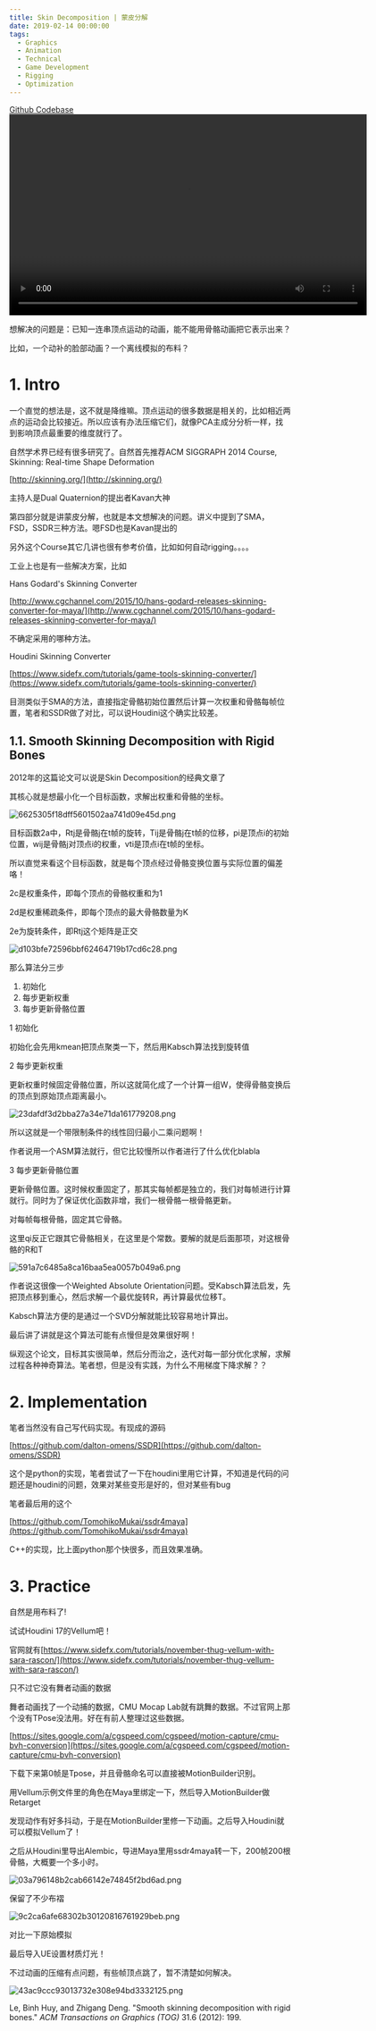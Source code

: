 ```yaml
---
title: Skin Decomposition | 蒙皮分解
date: 2019-02-14 00:00:00
tags:
  - Graphics
  - Animation
  - Technical
  - Game Development
  - Rigging
  - Optimization
---
```


[Github Codebase](https://github.com/maajor/Dancer-Skin-Decomposition)
<video width="640" height="360" controls>
  <source src="/images/ssdr.mp4" type="video/mp4">
</video>

想解决的问题是：已知一连串顶点运动的动画，能不能用骨骼动画把它表示出来？

比如，一个动补的脸部动画？一个离线模拟的布料？

# 1. Intro

一个直觉的想法是，这不就是降维嘛。顶点运动的很多数据是相关的，比如相近两点的运动会比较接近。所以应该有办法压缩它们，就像PCA主成分分析一样，找到影响顶点最重要的维度就行了。

自然学术界已经有很多研究了。自然首先推荐ACM SIGGRAPH 2014 Course, Skinning: Real-time Shape Deformation

[http://skinning.org/](http://skinning.org/)

主持人是Dual Quaternion的提出者Kavan大神

第四部分就是讲蒙皮分解，也就是本文想解决的问题。讲义中提到了SMA，FSD，SSDR三种方法。嗯FSD也是Kavan提出的

另外这个Course其它几讲也很有参考价值，比如如何自动rigging。。。。

工业上也是有一些解决方案，比如

Hans Godard's Skinning Converter

[http://www.cgchannel.com/2015/10/hans-godard-releases-skinning-converter-for-maya/](http://www.cgchannel.com/2015/10/hans-godard-releases-skinning-converter-for-maya/)

不确定采用的哪种方法。

Houdini Skinning Converter

[https://www.sidefx.com/tutorials/game-tools-skinning-converter/](https://www.sidefx.com/tutorials/game-tools-skinning-converter/)

目测类似于SMA的方法，直接指定骨骼初始位置然后计算一次权重和骨骼每帧位置，笔者和SSDR做了对比，可以说Houdini这个确实比较差。

## 1.1. Smooth Skinning Decomposition with Rigid Bones

2012年的这篇论文可以说是Skin Decomposition的经典文章了

其核心就是想最小化一个目标函数，求解出权重和骨骼的坐标。

![6625305f18dff5601502aa741d09e45d.png](/images/6625305f18dff5601502aa741d09e45d.jpg)

目标函数2a中，Rtj是骨骼j在t帧的旋转，Tij是骨骼j在t帧的位移，pi是顶点i的初始位置，wij是骨骼j对顶点i的权重，vti是顶点i在t帧的坐标。

所以直觉来看这个目标函数，就是每个顶点经过骨骼变换位置与实际位置的偏差咯！

2c是权重条件，即每个顶点的骨骼权重和为1

2d是权重稀疏条件，即每个顶点的最大骨骼数量为K

2e为旋转条件，即Rtj这个矩阵是正交

![d103bfe72596bbf62464719b17cd6c28.png](/images/d103bfe72596bbf62464719b17cd6c28.jpg)

那么算法分三步

1. 初始化
2. 每步更新权重
3. 每步更新骨骼位置

1 初始化

初始化会先用kmean把顶点聚类一下，然后用Kabsch算法找到旋转值

2 每步更新权重

更新权重时候固定骨骼位置，所以这就简化成了一个计算一组W，使得骨骼变换后的顶点到原始顶点距离最小。

![23dafdf3d2bba27a34e71da161779208.png](/images/23dafdf3d2bba27a34e71da161779208.jpg)

所以这就是一个带限制条件的线性回归最小二乘问题啊！

作者说用一个ASM算法就行，但它比较慢所以作者进行了什么优化blabla

3 每步更新骨骼位置

更新骨骼位置。这时候权重固定了，那其实每帧都是独立的，我们对每帧进行计算就行。同时为了保证优化函数非增，我们一根骨骼一根骨骼更新。

对每帧每根骨骼，固定其它骨骼。

这里qi反正它跟其它骨骼相关，在这里是个常数。要解的就是后面那项，对这根骨骼的R和T

![591a7c6485a8ca16baa5ea0057b049a6.png](/images/591a7c6485a8ca16baa5ea0057b049a6.jpg)

作者说这很像一个Weighted Absolute Orientation问题。受Kabsch算法启发，先把顶点移到重心，然后求解一个最优旋转R，再计算最优位移T。

Kabsch算法方便的是通过一个SVD分解就能比较容易地计算出。

最后讲了讲就是这个算法可能有点慢但是效果很好啊！

纵观这个论文，目标其实很简单，然后分而治之，迭代对每一部分优化求解，求解过程各种神奇算法。笔者想，但是没有实践，为什么不用梯度下降求解？？

# 2. Implementation

笔者当然没有自己写代码实现。有现成的源码

[https://github.com/dalton-omens/SSDR](https://github.com/dalton-omens/SSDR)

这个是python的实现，笔者尝试了一下在houdini里用它计算，不知道是代码的问题还是houdini的问题，效果对某些变形是好的，但对某些有bug

笔者最后用的这个

[https://github.com/TomohikoMukai/ssdr4maya](https://github.com/TomohikoMukai/ssdr4maya)

C++的实现，比上面python那个快很多，而且效果准确。

# 3. Practice

自然是用布料了!

试试Houdini 17的Vellum吧！

官网就有[https://www.sidefx.com/tutorials/november-thug-vellum-with-sara-rascon/](https://www.sidefx.com/tutorials/november-thug-vellum-with-sara-rascon/)

只不过它没有舞者动画的数据

舞者动画找了一个动捕的数据，CMU Mocap Lab就有跳舞的数据。不过官网上那个没有TPose没法用。好在有前人整理过这些数据。

[https://sites.google.com/a/cgspeed.com/cgspeed/motion-capture/cmu-bvh-conversion](https://sites.google.com/a/cgspeed.com/cgspeed/motion-capture/cmu-bvh-conversion)

下载下来第0帧是Tpose，并且骨骼命名可以直接被MotionBuilder识别。

用Vellum示例文件里的角色在Maya里绑定一下，然后导入MotionBuilder做Retarget

发现动作有好多抖动，于是在MotionBuilder里修一下动画。之后导入Houdini就可以模拟Vellum了！

之后从Houdini里导出Alembic，导进Maya里用ssdr4maya转一下，200帧200根骨骼，大概要一个多小时。

![03a796148b2cab66142e74845f2bd6ad.png](/images/03a796148b2cab66142e74845f2bd6ad.jpg)

保留了不少布褶

![9c2ca6afe68302b30120816761929beb.png](/images/9c2ca6afe68302b30120816761929beb.jpg)

对比一下原始模拟

最后导入UE设置材质灯光！

不过动画的压缩有点问题，有些帧顶点跳了，暂不清楚如何解决。

![43ac9ccc93013732e308e94bd3332125.png](/images/43ac9ccc93013732e308e94bd3332125.jpg)

Le, Binh Huy, and Zhigang Deng. "Smooth skinning decomposition with rigid bones." _ACM Transactions on Graphics (TOG)_ 31.6 (2012): 199.
